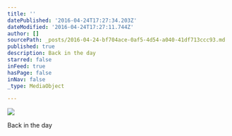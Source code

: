 ```yaml
---
title: ''
datePublished: '2016-04-24T17:27:34.203Z'
dateModified: '2016-04-24T17:27:11.744Z'
author: []
sourcePath: _posts/2016-04-24-bf704ace-0af5-4d54-a040-41df713ccc93.md
published: true
description: Back in the day
starred: false
inFeed: true
hasPage: false
inNav: false
_type: MediaObject

---
```

![](https://the-grid-user-content.s3-us-west-2.amazonaws.com/c7cae531-e070-4d05-849e-981e2967beea.jpg)

Back in the day